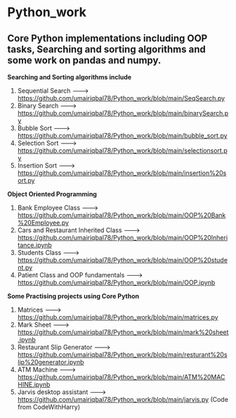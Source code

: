 # **Python_work**
## Core Python implementations including OOP tasks, Searching and sorting algorithms and some work on pandas and numpy.

**Searching and Sorting algorithms include**
1. Sequential Search --->  https://github.com/umairiqbal78/Python_work/blob/main/SeqSearch.py
2. Binary Search     --->  https://github.com/umairiqbal78/Python_work/blob/main/binarySearch.py
3. Bubble Sort       --->  https://github.com/umairiqbal78/Python_work/blob/main/bubble_sort.py
4. Selection Sort    --->  https://github.com/umairiqbal78/Python_work/blob/main/selectionsort.py
5. Insertion Sort    --->  https://github.com/umairiqbal78/Python_work/blob/main/insertion%20sort.py

**Object Oriented Programming**
1. Bank Employee Class --->  https://github.com/umairiqbal78/Python_work/blob/main/OOP%20Bank%20Employee.py
2. Cars and Restaurant Inherited Class --->  https://github.com/umairiqbal78/Python_work/blob/main/OOP%20Inheritance.ipynb
3. Students Class      --->  https://github.com/umairiqbal78/Python_work/blob/main/OOP%20student.py
4. Patient Class and OOP fundamentals  --->  https://github.com/umairiqbal78/Python_work/blob/main/OOP.ipynb

**Some Practising projects using Core Python**
1. Matrices    ---> https://github.com/umairiqbal78/Python_work/blob/main/matrices.py
2. Mark Sheet  ---> https://github.com/umairiqbal78/Python_work/blob/main/mark%20sheet.ipynb
3. Restaurant Slip Generator ---> https://github.com/umairiqbal78/Python_work/blob/main/resturant%20slip%20generator.ipynb
4. ATM Machine ---> https://github.com/umairiqbal78/Python_work/blob/main/ATM%20MACHINE.ipynb
5. Jarvis desktop assistant  ---> https://github.com/umairiqbal78/Python_work/blob/main/jarvis.py (Code from CodeWithHarry)
